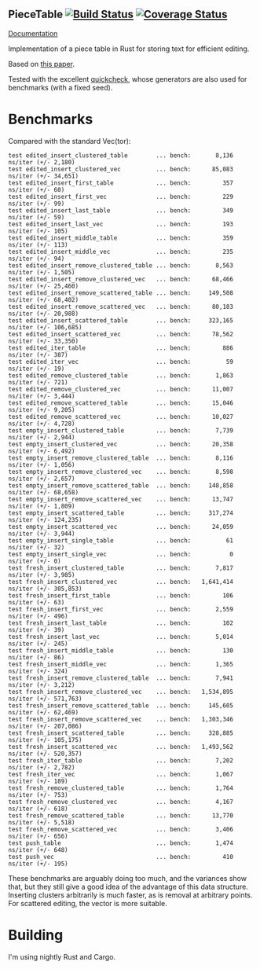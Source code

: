 PieceTable [![Build Status](https://travis-ci.org/andreasfrom/piecetable.svg?branch=master)](https://travis-ci.org/andreasfrom/piecetable) [![Coverage Status](https://coveralls.io/repos/andreasfrom/piecetable/badge.svg?branch=master&service=github)](https://coveralls.io/github/andreasfrom/piecetable?branch=master)
----------
[Documentation](http://andreasfrom.github.io/piecetable/)

Implementation of a piece table in Rust for storing text for efficient editing.

Based on [this paper](https://www.cs.unm.edu/~crowley/papers/sds.pdf).

Tested with the excellent [quickcheck](https://github.com/BurntSushi/quickcheck), whose generators are also used for benchmarks (with a fixed seed).

# Benchmarks

Compared with the standard Vec(tor):

```
test edited_insert_clustered_table        ... bench:       8,136 ns/iter (+/- 2,180)
test edited_insert_clustered_vec          ... bench:      85,083 ns/iter (+/- 34,651)
test edited_insert_first_table            ... bench:         357 ns/iter (+/- 60)
test edited_insert_first_vec              ... bench:         229 ns/iter (+/- 99)
test edited_insert_last_table             ... bench:         349 ns/iter (+/- 59)
test edited_insert_last_vec               ... bench:         193 ns/iter (+/- 105)
test edited_insert_middle_table           ... bench:         359 ns/iter (+/- 113)
test edited_insert_middle_vec             ... bench:         235 ns/iter (+/- 94)
test edited_insert_remove_clustered_table ... bench:       8,563 ns/iter (+/- 1,505)
test edited_insert_remove_clustered_vec   ... bench:      68,466 ns/iter (+/- 25,460)
test edited_insert_remove_scattered_table ... bench:     149,508 ns/iter (+/- 68,402)
test edited_insert_remove_scattered_vec   ... bench:      80,183 ns/iter (+/- 20,988)
test edited_insert_scattered_table        ... bench:     323,165 ns/iter (+/- 106,685)
test edited_insert_scattered_vec          ... bench:      78,562 ns/iter (+/- 33,350)
test edited_iter_table                    ... bench:         886 ns/iter (+/- 387)
test edited_iter_vec                      ... bench:          59 ns/iter (+/- 19)
test edited_remove_clustered_table        ... bench:       1,863 ns/iter (+/- 721)
test edited_remove_clustered_vec          ... bench:      11,007 ns/iter (+/- 3,444)
test edited_remove_scattered_table        ... bench:      15,046 ns/iter (+/- 9,205)
test edited_remove_scattered_vec          ... bench:      10,027 ns/iter (+/- 4,728)
test empty_insert_clustered_table         ... bench:       7,739 ns/iter (+/- 2,944)
test empty_insert_clustered_vec           ... bench:      20,358 ns/iter (+/- 6,492)
test empty_insert_remove_clustered_table  ... bench:       8,116 ns/iter (+/- 1,056)
test empty_insert_remove_clustered_vec    ... bench:       8,598 ns/iter (+/- 2,657)
test empty_insert_remove_scattered_table  ... bench:     148,858 ns/iter (+/- 68,658)
test empty_insert_remove_scattered_vec    ... bench:      13,747 ns/iter (+/- 1,809)
test empty_insert_scattered_table         ... bench:     317,274 ns/iter (+/- 124,235)
test empty_insert_scattered_vec           ... bench:      24,059 ns/iter (+/- 3,944)
test empty_insert_single_table            ... bench:          61 ns/iter (+/- 32)
test empty_insert_single_vec              ... bench:           0 ns/iter (+/- 0)
test fresh_insert_clustered_table         ... bench:       7,817 ns/iter (+/- 3,985)
test fresh_insert_clustered_vec           ... bench:   1,641,414 ns/iter (+/- 305,853)
test fresh_insert_first_table             ... bench:         106 ns/iter (+/- 63)
test fresh_insert_first_vec               ... bench:       2,559 ns/iter (+/- 496)
test fresh_insert_last_table              ... bench:         102 ns/iter (+/- 39)
test fresh_insert_last_vec                ... bench:       5,014 ns/iter (+/- 245)
test fresh_insert_middle_table            ... bench:         130 ns/iter (+/- 86)
test fresh_insert_middle_vec              ... bench:       1,365 ns/iter (+/- 324)
test fresh_insert_remove_clustered_table  ... bench:       7,941 ns/iter (+/- 3,212)
test fresh_insert_remove_clustered_vec    ... bench:   1,534,895 ns/iter (+/- 571,763)
test fresh_insert_remove_scattered_table  ... bench:     145,605 ns/iter (+/- 62,469)
test fresh_insert_remove_scattered_vec    ... bench:   1,303,346 ns/iter (+/- 207,086)
test fresh_insert_scattered_table         ... bench:     328,885 ns/iter (+/- 105,175)
test fresh_insert_scattered_vec           ... bench:   1,493,562 ns/iter (+/- 520,357)
test fresh_iter_table                     ... bench:       7,202 ns/iter (+/- 2,782)
test fresh_iter_vec                       ... bench:       1,067 ns/iter (+/- 189)
test fresh_remove_clustered_table         ... bench:       1,764 ns/iter (+/- 753)
test fresh_remove_clustered_vec           ... bench:       4,167 ns/iter (+/- 618)
test fresh_remove_scattered_table         ... bench:      13,770 ns/iter (+/- 5,518)
test fresh_remove_scattered_vec           ... bench:       3,406 ns/iter (+/- 656)
test push_table                           ... bench:       1,474 ns/iter (+/- 648)
test push_vec                             ... bench:         410 ns/iter (+/- 195)
```

These benchmarks are arguably doing too much, and the variances show that, but they still give a good idea of the advantage of this data structure.
Inserting clusters arbitrarily is much faster, as is removal at arbitrary points.
For scattered editing, the vector is more suitable.

# Building

I'm using nightly Rust and Cargo.
